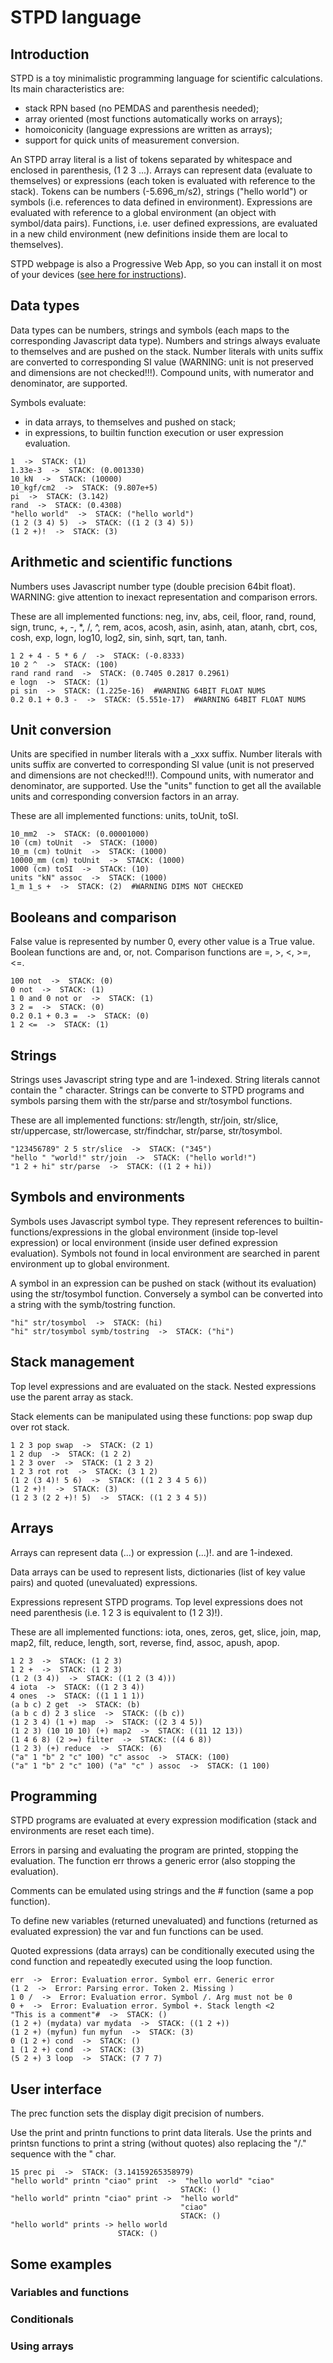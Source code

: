 # STPD language

## Introduction

STPD is a toy minimalistic programming language for scientific calculations. Its main characteristics are: 
- stack RPN based (no PEMDAS and parenthesis needed);
- array oriented (most functions automatically works on arrays);
- homoiconicity (language expressions are written as arrays);
- support for quick units of measurement conversion.

An STPD array literal is a list of tokens separated by whitespace and enclosed in parenthesis, (1 2 3 ...). Arrays can represent data (evaluate to themselves) or expressions (each token is evaluated with reference to the stack). Tokens can be numbers (-5.696_m/s2), strings ("hello world") or symbols (i.e. references to data defined in environment). Expressions are evaluated with reference to a global environment (an object with symbol/data pairs). Functions, i.e. user defined expressions, are evaluated in a new child environment (new definitions inside them are local to themselves).

STPD webpage is also a Progressive Web App, so you can install it on most of your devices ([see here for instructions](https://web.dev/learn/pwa/installation?hl=it)).

## Data types

Data types can be numbers, strings and symbols (each maps to the corresponding Javascript data type). Numbers and strings always evaluate to themselves and are pushed on the stack. Number literals with units suffix are converted to corresponding SI value (WARNING: unit is not preserved and dimensions are not checked!!!). Compound units, with numerator and denominator, are supported.

Symbols evaluate:
- in data arrays, to themselves and pushed on stack;
- in expressions, to builtin function execution or user expression evaluation.

```
1  ->  STACK: (1)
1.33e-3  ->  STACK: (0.001330)
10_kN  ->  STACK: (10000)
10_kgf/cm2  ->  STACK: (9.807e+5)
pi  ->  STACK: (3.142)
rand  ->  STACK: (0.4308)
"hello world"  ->  STACK: ("hello world")
(1 2 (3 4) 5)  ->  STACK: ((1 2 (3 4) 5))
(1 2 +)!  ->  STACK: (3)
```

## Arithmetic and scientific functions

Numbers uses Javascript number type (double precision 64bit float). WARNING: give attention to inexact representation and comparison errors. 

These are all implemented functions: neg, inv, abs, ceil, floor, rand, round, sign, trunc, +, -, *, /, ^, rem, acos, acosh, asin, asinh, atan, atanh, cbrt, cos, cosh, exp, logn, log10, log2, sin, sinh, sqrt, tan, tanh.

```
1 2 + 4 - 5 * 6 /  ->  STACK: (-0.8333)
10 2 ^  ->  STACK: (100)
rand rand rand  ->  STACK: (0.7405 0.2817 0.2961)
e logn  ->  STACK: (1)
pi sin  ->  STACK: (1.225e-16)  #WARNING 64BIT FLOAT NUMS
0.2 0.1 + 0.3 -  ->  STACK: (5.551e-17)  #WARNING 64BIT FLOAT NUMS
```

## Unit conversion

Units are specified in number literals with a _xxx suffix. Number literals with units suffix are converted to corresponding SI value (unit is not preserved and dimensions are not checked!!!). Compound units, with numerator and denominator, are supported. Use the "units" function to get all the available units and corresponding conversion factors in an array.

These are all implemented functions: units, toUnit, toSI.

```
10_mm2  ->  STACK: (0.00001000)
10 (cm) toUnit  ->  STACK: (1000)
10_m (cm) toUnit  ->  STACK: (1000)
10000_mm (cm) toUnit  ->  STACK: (1000)
1000 (cm) toSI  ->  STACK: (10)
units "kN" assoc  ->  STACK: (1000)
1_m 1_s +  ->  STACK: (2)  #WARNING DIMS NOT CHECKED
```

## Booleans and comparison

False value is represented by number 0, every other value is a True value. Boolean functions are and, or, not. Comparison functions are =, >, <, >=, <=.

```
100 not  ->  STACK: (0)
0 not  ->  STACK: (1)
1 0 and 0 not or  ->  STACK: (1)
3 2 =  ->  STACK: (0)
0.2 0.1 + 0.3 =  ->  STACK: (0)
1 2 <=  ->  STACK: (1)
```

## Strings

Strings uses Javascript string type and are 1-indexed. String literals cannot contain the " character. Strings can be converte to STPD programs and symbols parsing them with the str/parse and str/tosymbol functions.

These are all implemented functions: str/length, str/join, str/slice, str/uppercase, str/lowercase, str/findchar, str/parse, str/tosymbol.
```
"123456789" 2 5 str/slice  ->  STACK: ("345")
"hello " "world!" str/join  ->  STACK: ("hello world!")
"1 2 + hi" str/parse  ->  STACK: ((1 2 + hi))
```

## Symbols and environments

Symbols uses Javascript symbol type. They represent references to builtin-functions/expressions in the global environment (inside top-level expression) or local environment (inside user defined expression evaluation). Symbols not found in local environment are searched in parent environment up to global environment.

A symbol in an expression can be pushed on stack (without its evaluation) using the str/tosymbol function. Conversely a symbol can be converted into a string with the symb/tostring function.

```
"hi" str/tosymbol  ->  STACK: (hi)
"hi" str/tosymbol symb/tostring  ->  STACK: ("hi")
```

## Stack management

Top level expressions and are evaluated on the stack. Nested expressions use the parent array as stack. 

Stack elements can be manipulated using these functions: pop swap dup over rot stack. 

```
1 2 3 pop swap  ->  STACK: (2 1)
1 2 dup  ->  STACK: (1 2 2)
1 2 3 over  ->  STACK: (1 2 3 2)
1 2 3 rot rot  ->  STACK: (3 1 2)
(1 2 (3 4)! 5 6)  ->  STACK: ((1 2 3 4 5 6))
(1 2 +)!  ->  STACK: (3)
(1 2 3 (2 2 +)! 5)  ->  STACK: ((1 2 3 4 5))
```

## Arrays

Arrays can represent data (...) or expression (...)!. and are 1-indexed.

Data arrays can be used to represent lists, dictionaries (list of key value pairs) and quoted (unevaluated) expressions.

Expressions represent STPD programs. Top level expressions does not need parenthesis (i.e. 1 2 3 is equivalent to (1 2 3)!).

These are all implemented functions: iota, ones, zeros, get, slice, join, map, map2, filt, reduce, length, sort, reverse, find, assoc, apush, apop.

```
1 2 3  ->  STACK: (1 2 3)
1 2 +  ->  STACK: (1 2 3)
(1 2 (3 4))  ->  STACK: ((1 2 (3 4)))
4 iota  ->  STACK: ((1 2 3 4))
4 ones  ->  STACK: ((1 1 1 1))
(a b c) 2 get  ->  STACK: (b)
(a b c d) 2 3 slice  ->  STACK: ((b c))
(1 2 3 4) (1 +) map  ->  STACK: ((2 3 4 5))
(1 2 3) (10 10 10) (+) map2  ->  STACK: ((11 12 13))
(1 4 6 8) (2 >=) filter  ->  STACK: ((4 6 8))
(1 2 3) (+) reduce  ->  STACK: (6)
("a" 1 "b" 2 "c" 100) "c" assoc  ->  STACK: (100)
("a" 1 "b" 2 "c" 100) ("a" "c" ) assoc  ->  STACK: (1 100)
```

## Programming

STPD programs are evaluated at every expression modification (stack and environments are reset each time).

Errors in parsing and evaluating the program are printed, stopping the evaluation. The function err throws a generic error (also stopping the evaluation).

Comments can be emulated using strings and the # function (same a pop function).

To define new variables (returned unevaluated) and functions (returned as evaluated expression) the var and fun functions can be used.

Quoted expressions (data arrays) can be conditionally executed using the cond function and repeatedly executed using the loop function.

```
err  ->  Error: Evaluation error. Symbol err. Generic error
(1 2  ->  Error: Parsing error. Token 2. Missing )
1 0 /  ->  Error: Evaluation error. Symbol /. Arg must not be 0
0 +  ->  Error: Evaluation error. Symbol +. Stack length <2
"This is a comment"#  ->  STACK: ()
(1 2 +) (mydata) var mydata  ->  STACK: ((1 2 +))
(1 2 +) (myfun) fun myfun  ->  STACK: (3)
0 (1 2 +) cond  ->  STACK: ()
1 (1 2 +) cond  ->  STACK: (3)
(5 2 +) 3 loop  ->  STACK: (7 7 7)
```

## User interface

The prec function sets the display digit precision of numbers.

Use the print and printn functions to print data literals. Use the prints and printsn functions to print a string (without quotes) also replacing the "/." sequence with the " char.

```
15 prec pi  ->  STACK: (3.14159265358979)
"hello world" printn "ciao" print  ->  "hello world" "ciao" 
                                      STACK: ()
"hello world" printn "ciao" print ->  "hello world"
                                      "ciao" 
                                      STACK: ()
"hello world" prints -> hello world 
                        STACK: ()
```

## Some examples

### Variables and functions

### Conditionals

### Using arrays

